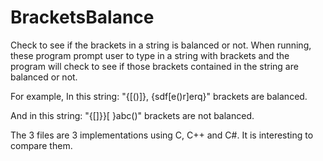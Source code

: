 # BracketsBalance
Check to see if the brackets in a string is balanced or not.
When running, these program prompt user to type in a string with brackets 
and the program will check to see if those brackets contained in the string 
are balanced or not.
 
For example, In this string: "{[()]}, {sdf[e()r]erq}"   brackets are balanced.
 
 And in this string: "{[]}}[  }abc()"  brackets are not balanced.
   
 The 3 files are 3 implementations using C, C++ and C#. It is interesting to compare them.

